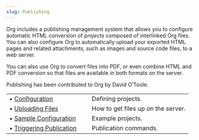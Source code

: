 ```yaml
---
slug: Publishing
---
```


Org includes a publishing management system that allows you to configure automatic HTML conversion of *projects* composed of interlinked Org files. You can also configure Org to automatically upload your exported HTML pages and related attachments, such as images and source code files, to a web server.

You can also use Org to convert files into PDF, or even combine HTML and PDF conversion so that files are available in both formats on the server.

Publishing has been contributed to Org by David O’Toole.

|                                                              |    |                                    |
| :----------------------------------------------------------- | -- | :--------------------------------- |
| • [Configuration](/docs/org/Configuration)                   |    | Defining projects.                 |
| • [Uploading Files](/docs/org/Uploading-Files)               |    | How to get files up on the server. |
| • [Sample Configuration](/docs/org/Sample-Configuration)     |    | Example projects.                  |
| • [Triggering Publication](/docs/org/Triggering-Publication) |    | Publication commands.              |
